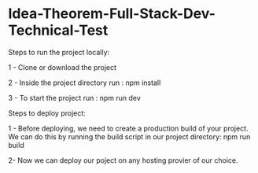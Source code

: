 # Idea-Theorem-Full-Stack-Dev-Technical-Test

Steps to run the project locally:

1 - Clone or download the project

2 - Inside the project directory run : npm install

3 - To start the project run : npm run dev 

Steps to deploy project:

 1 - Before deploying, we need to create a production build of your project. We can do this by running the build script in our project directory:
 npm run build

 2- Now we can deploy our poject on any hosting provier of our choice.
